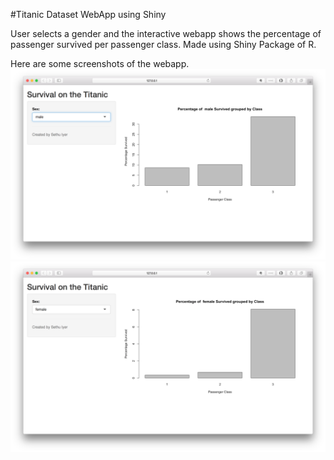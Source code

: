 #Titanic Dataset WebApp using Shiny

User selects a gender and the interactive webapp shows the percentage of passenger survived per passenger class. Made using Shiny Package of R.

Here are some screenshots of the webapp.
![male](male.png)
![female](female.png)
